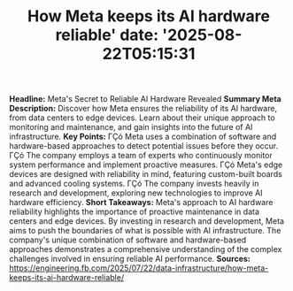 ﻿---
title: "How Meta keeps its AI hardware reliable'
date: '2025-08-22T05:15:31"
category: "Markets"
summary: ""
slug: "how meta keeps its ai hardware reliable"
source_urls:
  - "https://engineering.fb.com/2025/07/22/data-infrastructure/how-meta-keeps-its-ai-hardware-reliable/"
seo:
  title: "How Meta keeps its AI hardware reliable | Hash n Hedge'
  description: '"
  keywords: ["news", "markets", "brief"]
---
**Headline:**  Meta's Secret to Reliable AI Hardware Revealed  **Summary Meta Description:**  Discover how Meta ensures the reliability of its AI hardware, from data centers to edge devices. Learn about their unique approach to monitoring and maintenance, and gain insights into the future of AI infrastructure.  **Key Points:**  ΓÇó Meta uses a combination of software and hardware-based approaches to detect potential issues before they occur. ΓÇó The company employs a team of experts who continuously monitor system performance and implement proactive measures. ΓÇó Meta's edge devices are designed with reliability in mind, featuring custom-built boards and advanced cooling systems. ΓÇó The company invests heavily in research and development, exploring new technologies to improve AI hardware efficiency.  **Short Takeaways:**  Meta's approach to AI hardware reliability highlights the importance of proactive maintenance in data centers and edge devices. By investing in research and development, Meta aims to push the boundaries of what is possible with AI infrastructure.  The company's unique combination of software and hardware-based approaches demonstrates a comprehensive understanding of the complex challenges involved in ensuring reliable AI performance.  **Sources:**  https://engineering.fb.com/2025/07/22/data-infrastructure/how-meta-keeps-its-ai-hardware-reliable/ 
